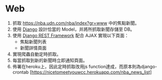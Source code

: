 # Web
1. 抓取 https://nba.udn.com/nba/index?gr=www 中的焦點新聞。
2. 使用 [Django](https://www.djangoproject.com/) 設計恰當的 Model，并將所抓取新聞存儲至 DB。
3. 使用 [Django REST Framework](http://www.django-rest-framework.org/) 配合 AJAX 實現以下頁面：
	 * 焦點新聞列表
	 * 新聞詳情頁面
4. 實現爬蟲自動定時抓取。
5. 每當抓取到新的新聞時立即通知頁面。
6. 佈署在heroku上，因此定時抓取改用js function達成，而原本則為django-crontab
[https://nicetomeetyouwcc.herokuapp.com/nba_news_list]
